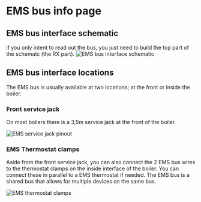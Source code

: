 # EMS bus info page

## EMS bus interface schematic
if you only intent to read out the bus, you just need to build the top part of the schematc (the RX part).
![EMS bus interface schematic](http://www.mikrocontroller.net/attachment/95287/EMS_Interface.png)

## EMS bus interface locations
The EMS bus is usually available at two locations; at the front or inside the boiler.

### Front service jack
On most boilers there is a 3,5m service jack at the front of the boiler.

![EMS service jack pinout](https://github.com/bbqkees/Nefit-Buderus-EMS-bus-Arduino-Domoticz/blob/master/Documentation/EMS-bus-jack-pinout.JPG?raw=true)

### EMS Thermostat clamps
Aside from the front service jack, you can also connect the 2 EMS bus wires to the thermostat clamps on the inside interface of the boiler. You can connect these in parallel to a EMS thermostat if needed. The EMS bus is a shared bus that allows for multiple devices on the same bus.

![EMS thermostat clamps](https://github.com/bbqkees/Nefit-Buderus-EMS-bus-Arduino-Domoticz/blob/master/Documentation/ems-bus-on-boiler.JPG)


